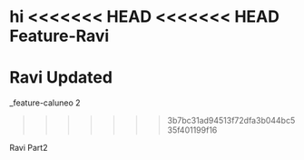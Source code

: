 hi
<<<<<<< HEAD
<<<<<<< HEAD
Feature-Ravi 
=======
Ravi Updated
=======
_feature-caluneo 2
>>>>>>> 3b7bc31ad94513f72dfa3b044bc535f401199f16

Ravi Part2
